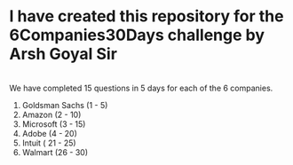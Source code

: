 # I have created this repository for the 6Companies30Days challenge by Arsh Goyal Sir
<br>
We have completed 15 questions in 5 days for each of the 6 companies.

1. Goldsman Sachs (1 - 5)
2. Amazon (2 - 10)
3. Microsoft (3 - 15)
4. Adobe (4 - 20)
5. Intuit ( 21 - 25)
6. Walmart (26 - 30)


